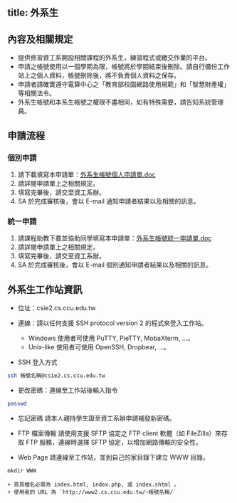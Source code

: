 title: 外系生
---
## 內容及相關規定

+ 提供修習資工系開設相關課程的外系生，練習程式或繳交作業的平台。
+ 申請之帳號使用以一個學期為限，帳號將於學期結束後刪除。請自行備份工作站上之個人資料，帳號刪除後，將不負責個人資料之保存。
+ 申請者請確實遵守電算中心之「教育部校園網路使用規範」和「智慧財產權」等相關法令。
+ 外系生帳號和本系生帳號之權限不盡相同，如有特殊需要，請告知系統管理員。

## 申請流程

### 個別申請

1. 請下載填寫本申請單：[外系生帳號個人申請單.doc]()
2. 請詳閱申請單上之相關規定。
3. 填寫完畢後，請交至資工系辦。
4. SA 於完成審核後，會以 E-mail 通知申請者結果以及相關的訊息。

### 統一申請

1. 請課程助教下載並協助同學填寫本申請單：[外系生帳號統一申請單.doc]()
2. 請詳閱申請單上之相關規定。
3. 填寫完畢後，請交至資工系辦。
4. SA 於完成審核後，會以 E-mail 個別通知申請者結果以及相關的訊息。

## 外系生工作站資訊

+ 位址：csie2.cs.ccu.edu.tw
+ 連線：請以任何支援 SSH protocol version 2 的程式來登入工作站。
    + Windows 使用者可使用 PuTTY, PieTTY, MobaXterm, ...。
    + Unix-like 使用者可使用 OpenSSH, Dropbear, ...。


+ SSH 登入方式
```bash
ssh 帳號名稱@csie2.cs.ccu.edu.tw
```

+ 更改密碼：連線至工作站後輸入指令
```bash
passwd
```
+ 忘記密碼
請本人親持學生證至資工系辦申請補發新密碼。


+ FTP 檔案傳輸
請使用支援 SFTP 協定之 FTP client 軟體（如 FileZilla）來存取 FTP 服務，連線時選擇 SFTP 協定，以增加網路傳輸的安全性。


+ Web Page
請連線至工作站，並到自己的家目錄下建立 WWW 目錄。
```
mkdir WWW
```
    + 首頁檔名必需為 index.html, index.php, 或 index.shtml 。
    + 使用者的 URL 為 `http://www2.cs.ccu.edu.tw/~帳號名稱/`
